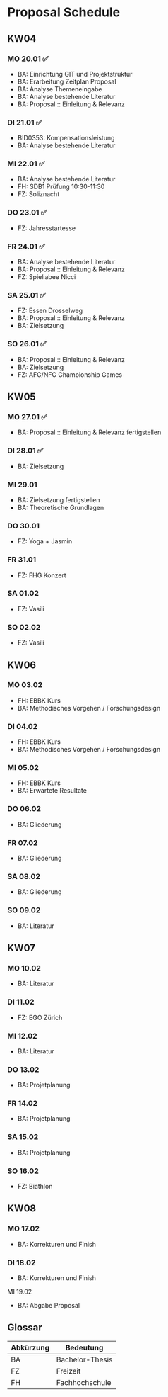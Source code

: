 # Proposal Schedule

## KW04
### MO 20.01 ✅
- BA: Einrichtung GIT und Projektstruktur
- BA: Erarbeitung Zeitplan Proposal
- BA: Analyse Themeneingabe
- BA: Analyse bestehende Literatur
- BA: Proposal :: Einleitung & Relevanz

### DI 21.01 ✅
- BID0353: Kompensationsleistung
- BA: Analyse bestehende Literatur

### MI 22.01 ✅
- BA: Analyse bestehende Literatur
- FH: SDB1 Prüfung 10:30-11:30
- FZ: Soliznacht

### DO 23.01 ✅
- FZ: Jahresstartesse

### FR 24.01 ✅
- BA: Analyse bestehende Literatur
- BA: Proposal :: Einleitung & Relevanz
- FZ: Spieliabee Nicci

### SA 25.01 ✅
- FZ: Essen Drosselweg
- BA: Proposal :: Einleitung & Relevanz
- BA: Zielsetzung

### SO 26.01 ✅
- BA: Proposal :: Einleitung & Relevanz
- BA: Zielsetzung
- FZ: AFC/NFC Championship Games 

## KW05
### MO 27.01 ✅
- BA: Proposal :: Einleitung & Relevanz fertigstellen

### DI 28.01 ✅
- BA: Zielsetzung

### MI 29.01
- BA: Zielsetzung fertigstellen
- BA: Theoretische Grundlagen

### DO 30.01
- FZ: Yoga + Jasmin

### FR 31.01
- FZ: FHG Konzert

### SA 01.02
- FZ: Vasili

### SO 02.02
- FZ: Vasili


## KW06
### MO 03.02
- FH: EBBK Kurs
- BA: Methodisches Vorgehen / Forschungsdesign

### DI 04.02
- FH: EBBK Kurs
- BA: Methodisches Vorgehen / Forschungsdesign

### MI 05.02
- FH: EBBK Kurs
- BA: Erwartete Resultate

### DO 06.02
- BA: Gliederung

### FR 07.02
- BA: Gliederung

### SA 08.02
- BA: Gliederung

### SO 09.02
- BA: Literatur

## KW07
### MO 10.02
- BA: Literatur

### DI 11.02
- FZ: EGO Zürich

### MI 12.02
- BA: Literatur

### DO 13.02
- BA: Projetplanung

### FR 14.02
- BA: Projetplanung

### SA 15.02
- BA: Projetplanung

### SO 16.02
- FZ: Biathlon

## KW08
### MO 17.02
- BA: Korrekturen und Finish

### DI 18.02
- BA: Korrekturen und Finish

MI 19.02
- BA: Abgabe Proposal

## Glossar

|Abkürzung|Bedeutung|
|--|----------------|
|BA|Bachelor-Thesis |
|FZ|Freizeit        |
|FH|Fachhochschule  |